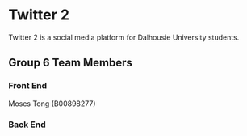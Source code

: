 # Twitter 2

Twitter 2 is a social media platform for Dalhousie University students.

## Group 6 Team Members

### Front End

Moses Tong (B00898277)

### Back End
